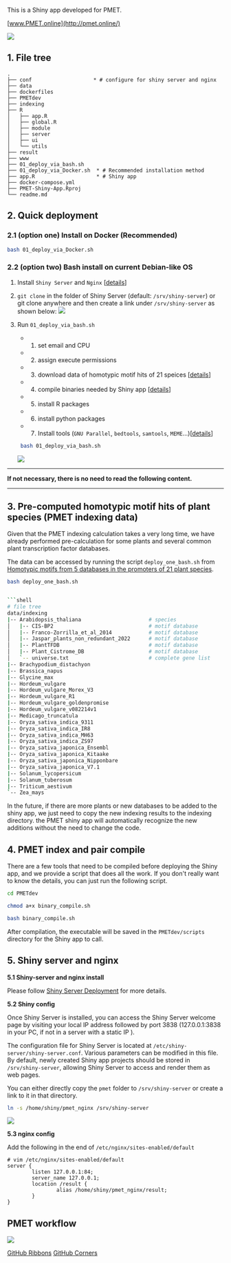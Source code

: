 This is a Shiny app developed for PMET.

[www.PMET.online](http://pmet.online/)

![](www/figures/logo.png)

## 1. File tree

```shell
.
├── conf                    * # configure for shiny server and nginx
├── data
├── dockerfiles
├── PMETdev
├── indexing
├── R
│   ├── app.R
│   ├── global.R
│   ├── module
│   ├── server
│   ├── ui
│   └── utils
├── result
├── www
├── 01_deploy_via_bash.sh
├── 01_deploy_via_Docker.sh  * # Recommended installation method
├── app.R                    * # Shiny app
├── docker-compose.yml
├── PMET-Shiny-App.Rproj
└── readme.md
```

## 2. Quick deployment
### 2.1 (option one) Install on Docker (Recommended)

```bash
bash 01_deploy_via_Docker.sh
```

### 2.2 (option two) Bash install on current Debian-like OS

1. Install `Shiny Server` and `Nginx` [[details](#setup-shiny-server-and-nginx)]
2. `git clone` in the folder of Shiny Server (default: `/srv/shiny-server`) or git clone anywhere and then create a link under `/srv/shiny-server` as shown below:
![](https://raw.githubusercontent.com/duocang/images/master/PicGo/202309191728114.png)

1. Run `01_deploy_via_bash.sh`

   - 1. set email and CPU
   - 2. assign execute permissions
   - 3. download data of homotypic motif hits of 21 speices [[details](#index-data)]
   - 4. compile binaries needed by Shiny app [[details](#compile)]
   - 5. install R packages
   - 6. install python packages
   - 7. Install tools (`GNU Parallel`, `bedtools`, `samtools`, `MEME`...)[[details](#tools)]
   ```bash
    bash 01_deploy_via_bash.sh
   ```
   ![](https://raw.githubusercontent.com/duocang/images/master/PicGo/202310190148145.png)




---

**If not necessary, there is no need to read the following content.**

---


## <span id="index-data">3. Pre-computed homotypic motif hits of plant species (PMET indexing data)</span>

Given that the PMET indexing calculation takes a very long time, we have already performed pre-calculation for some plants and several common plant transcription factor databases.

The data can be accessed by running the script `deploy_one_bash.sh` from [Homotypic motifs from 5 databases in the promoters of 21 plant species](https://zenodo.org/record/8435321).

```bash
bash deploy_one_bash.sh


```shell
# file tree
data/indexing
|-- Arabidopsis_thaliana                      # species
│   |-- CIS-BP2                               # motif database
│   |-- Franco-Zorrilla_et_al_2014            # motif database
│   |-- Jaspar_plants_non_redundant_2022      # motif database
│   |-- PlantTFDB                             # motif database
│   |-- Plant_Cistrome_DB                     # motif database
│   `-- universe.txt                          # complete gene list
|-- Brachypodium_distachyon
|-- Brassica_napus
|-- Glycine_max
|-- Hordeum_vulgare
|-- Hordeum_vulgare_Morex_V3
|-- Hordeum_vulgare_R1
|-- Hordeum_vulgare_goldenpromise
|-- Hordeum_vulgare_v082214v1
|-- Medicago_truncatula
|-- Oryza_sativa_indica_9311
|-- Oryza_sativa_indica_IR8
|-- Oryza_sativa_indica_MH63
|-- Oryza_sativa_indica_ZS97
|-- Oryza_sativa_japonica_Ensembl
|-- Oryza_sativa_japonica_Kitaake
|-- Oryza_sativa_japonica_Nipponbare
|-- Oryza_sativa_japonica_V7.1
|-- Solanum_lycopersicum
|-- Solanum_tuberosum
|-- Triticum_aestivum
`-- Zea_mays
```

In the future, if there are more plants or new databases to be added to the shiny app, we just need to copy the new indexing results to the indexing directory. the PMET shiny app will automatically recognize the new additions without the need to change the code.

## <span id="compile">4. PMET index and pair compile</span>

There are a few tools that need to be compiled before deploying the Shiny app, and we provide a script that does all the work.
If you don't really want to know the details, you can just run the following script.

```bash
cd PMETdev

chmod a+x binary_compile.sh

bash binary_compile.sh
```

After compilation, the executable will be saved in the `PMETdev/scripts` directory for the Shiny app to call.

## <span id="setup-shiny-server-and-nginx">5. Shiny server and nginx</span>

**5.1 Shiny-server and nginx install**

Please follow [Shiny Server Deployment](https://cran.r-project.org/web/packages/ReviewR/vignettes/deploy_server.html) for more details.

**5.2 Shiny config**

Once Shiny Server is installed, you can access the Shiny Server welcome page by visiting your local IP address followed by port 3838 (127.0.0.1:3838 in your PC, if not in a server with a static IP ).

The configuration file for Shiny Server is located at `/etc/shiny-server/shiny-server.conf`. Various parameters can be modified in this file. By default, newly created Shiny app projects should be stored in `/srv/shiny-server`, allowing Shiny Server to access and render them as web pages.

You can either directly copy the `pmet` folder to `/srv/shiny-server` or create a link to it in that directory.

```bash
ln -s /home/shiny/pmet_nginx /srv/shiny-server
```

![](https://raw.githubusercontent.com/duocang/images/master/PicGo/202304181455329.png)

**5.3 nginx config**

Add the following in the end of `/etc/nginx/sites-enabled/default`

```shell
# vim /etc/nginx/sites-enabled/default
server {
        listen 127.0.0.1:84;
        server_name 127.0.0.1;
        location /result {
                alias /home/shiny/pmet_nginx/result;
        }
}
```


## PMET workflow
![](www/figures/pmet_workflow_with_interval_option.png)

[GitHub Ribbons](https://github.blog/2008-12-19-github-ribbons/)
[GitHub Corners](https://tholman.com/github-corners/)
